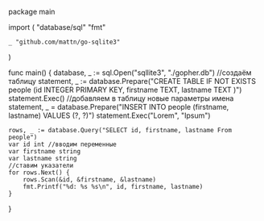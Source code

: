 package main

import (
	"database/sql"
	"fmt"

	_ "github.com/mattn/go-sqlite3"
)

func main() {
	database, _ := sql.Open("sqllite3", "./gopher.db") //создаём таблицу
	statement, _ := database.Prepare("CREATE TABLE IF NOT EXISTS people (id INTEGER PRIMARY KEY, firstname TEXT, lastname TEXT )")
	statement.Exec()
	//добавляем в таблицу новые параметры имена
	statement, _ = database.Prepare("INSERT INTO people (firstname, lastname) VALUES (?, ?)")
	statement.Exec("Lorem", "Ipsum")

	rows, _ := database.Query("SELECT id, firstname, lastname From people")
	var id int //вводим переменные
	var firstname string
	var lastname string
	//ставим указатели
	for rows.Next() {
		rows.Scan(&id, &firstname, &lastname)
		fmt.Printf("%d: %s %s\n", id, firstname, lastname)
	}

}
